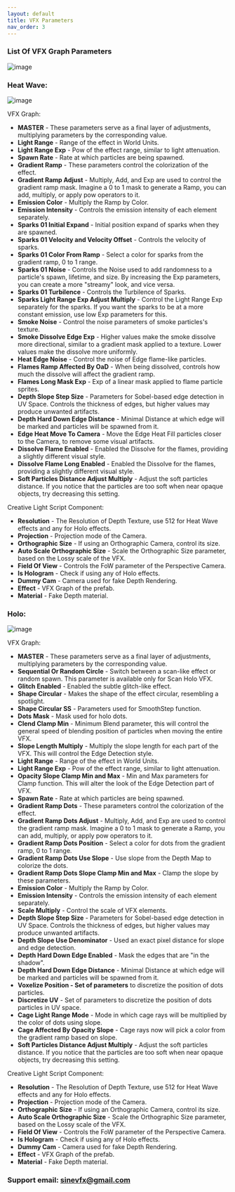 ```yaml
---
layout: default
title: VFX Parameters
nav_order: 3
---
```


### List Of VFX Graph Parameters

![image](https://github.com/SineVFX/CreativeLightsDoc/assets/37494885/965af473-5aa3-4687-aee1-133455bd39af)

### Heat Wave:
![image](https://github.com/SineVFX/CreativeLightsDoc/assets/37494885/15c34788-cec5-438e-b758-4e6c58da13e1)

VFX Graph:
* **MASTER** -  These parameters serve as a final layer of adjustments, multiplying parameters by the corresponding value.
* **Light Range** - Range of the effect in World Units.
* **Light Range Exp** - Pow of the effect range, similar to light attenuation.
* **Spawn Rate** - Rate at which particles are being spawned.
* **Gradient Ramp** - These parameters control the colorization of the effect.
* **Gradient Ramp Adjust** - Multiply, Add, and Exp are used to control the gradient ramp mask. Imagine a 0 to 1 mask to generate a Ramp, you can add, multiply, or apply pow operators to it.
* **Emission Color** - Multiply the Ramp by Color.
* **Emission Intensity** - Controls the emission intensity of each element separately.
* **Sparks 01 Initial Expand** - Initial position expand of sparks when they are spawned.
* **Sparks 01 Velocity and Velocity Offset** - Controls the velocity of sparks.
* **Sparks 01 Color From Ramp** - Select a color for sparks from the gradient ramp, 0 to 1 range.
* **Sparks 01 Noise** - Controls the Noise used to add randomness to a particle's spawn, lifetime, and size. By increasing the Exp parameters, you can create a more "streamy" look, and vice versa.
* **Sparks 01 Turbilence** - Controls the Turbilence of Sparks.
* **Sparks Light Range Exp Adjust Multiply** - Control the Light Range Exp separately for the sparks. If you want the sparks to be at a more constant emission, use low Exp parameters for this.
* **Smoke Noise** - Control the noise parameters of smoke particles's texture.
* **Smoke Dissolve Edge Exp** - Higher values make the smoke dissolve more directional, similar to a gradient mask applied to a texture. Lower values make the dissolve more uniformly.
* **Heat Edge Noise** - Control the noise of Edge flame-like particles.
* **Flames Ramp Affected By OaD** - When being dissolved, controls how much the dissolve will affect the gradient ramp.
* **Flames Long Mask Exp** - Exp of a linear mask applied to flame particle sprites.
* **Depth Slope Step Size** - Parameters for Sobel-based edge detection in UV Space. Controls the thickness of edges, but higher values may produce unwanted artifacts.
* **Depth Hard Down Edge Distance** - Minimal Distance at which edge will be marked and particles will be spawned from it.
* **Edge Heat Move To Camera** - Move the Edge Heat Fill particles closer to the Camera, to remove some visual artifacts.
* **Dissolve Flame Enabled** - Enabled the Dissolve for the flames, providing a slightly different visual style.
* **Dissolve Flame Long Enabled** - Enabled the Dissolve for the flames, providing a slightly different visual style.
* **Soft Particles Distance Adjust Multiply** - Adjust the soft particles distance. If you notice that the particles are too soft when near opaque objects, try decreasing this setting.
 
Creative Light Script Component:
* **Resolution** - The Resolution of Depth Texture, use 512 for Heat Wave effects and any for Holo effects.
* **Projection** - Projection mode of the Camera.
* **Orthographic Size** - If using an Orthographic Camera, control its size.
* **Auto Scale Orthographic Size** - Scale the Orthographic Size parameter, based on the Lossy scale of the VFX.
* **Field Of View** - Controls the FoW parameter of the Perspective Camera.
* **Is Hologram** - Check if using any of Holo effects.
* **Dummy Cam** - Camera used for fake Depth Rendering.
* **Effect** - VFX Graph of the prefab.
* **Material** - Fake Depth material.

### Holo:
![image](https://github.com/SineVFX/CreativeLightsDoc/assets/37494885/28646075-63cb-49ac-8663-5e4e663d2e71)

VFX Graph:
* **MASTER** -  These parameters serve as a final layer of adjustments, multiplying parameters by the corresponding value.
* **Sequential Or Random Circle** - Switch between a scan-like effect or random spawn. This parameter is available only for Scan Holo VFX.
* **Glitch Enabled** - Enabled the subtle glitch-like effect.
* **Shape Circular** - Makes the shape of the effect circular, resembling a spotlight.
* **Shape Circular SS** - Parameters used for SmoothStep function.
* **Dots Mask** - Mask used for holo dots.
* **Clend Clamp Min** - Minimum Blend parameter, this will control the general speed of blending position of particles when moving the entire VFX.
* **Slope Length Multiply** - Multiply the slope length for each part of the VFX. This will control the Edge Detection style.
* **Light Range** - Range of the effect in World Units.
* **Light Range Exp** - Pow of the effect range, similar to light attenuation.
* **Opacity Slope Clamp Min and Max** - Min and Max parameters for Clamp function. This will alter the look of the Edge Detection part of VFX.
* **Spawn Rate** - Rate at which particles are being spawned.
* **Gradient Ramp Dots** - These parameters control the colorization of the effect.
* **Gradient Ramp Dots Adjust** - Multiply, Add, and Exp are used to control the gradient ramp mask. Imagine a 0 to 1 mask to generate a Ramp, you can add, multiply, or apply pow operators to it.
* **Gradient Ramp Dots Position** - Select a color for dots from the gradient ramp, 0 to 1 range.
* **Gradient Ramp Dots Use Slope** - Use slope from the Depth Map to colorize the dots.
* **Gradient Ramp Dots Slope Clamp Min and Max** - Clamp the slope by these parameters.
* **Emission Color** - Multiply the Ramp by Color.
* **Emission Intensity** - Controls the emission intensity of each element separately.
* **Scale Multiply** - Control the scale of VFX elements.
* **Depth Slope Step Size** - Parameters for Sobel-based edge detection in UV Space. Controls the thickness of edges, but higher values may produce unwanted artifacts.
* **Depth Slope Use Denominator** - Used an exact pixel distance for slope and edge detection.
* **Depth Hard Down Edge Enabled** - Mask the edges that are "in the shadow".
* **Depth Hard Down Edge Distance** - Minimal Distance at which edge will be marked and particles will be spawned from it.
* **Voxelize Position - Set of parameters** to discretize the position of dots particles.
* **Discretize UV** - Set of parameters to discretize the position of dots particles in UV space.
* **Cage Light Range Mode** - Mode in which cage rays will be multiplied by the color of dots using slope.
* **Cage Affected By Opacity Slope** - Cage rays now will pick a color from the gradient ramp based on slope.
* **Soft Particles Distance Adjust Multiply** - Adjust the soft particles distance. If you notice that the particles are too soft when near opaque objects, try decreasing this setting.
 
Creative Light Script Component:
* **Resolution** - The Resolution of Depth Texture, use 512 for Heat Wave effects and any for Holo effects.
* **Projection** - Projection mode of the Camera.
* **Orthographic Size** - If using an Orthographic Camera, control its size.
* **Auto Scale Orthographic Size** - Scale the Orthographic Size parameter, based on the Lossy scale of the VFX.
* **Field Of View** - Controls the FoW parameter of the Perspective Camera.
* **Is Hologram** - Check if using any of Holo effects.
* **Dummy Cam** - Camera used for fake Depth Rendering.
* **Effect** - VFX Graph of the prefab.
* **Material** - Fake Depth material.



### Support email: sinevfx@gmail.com
